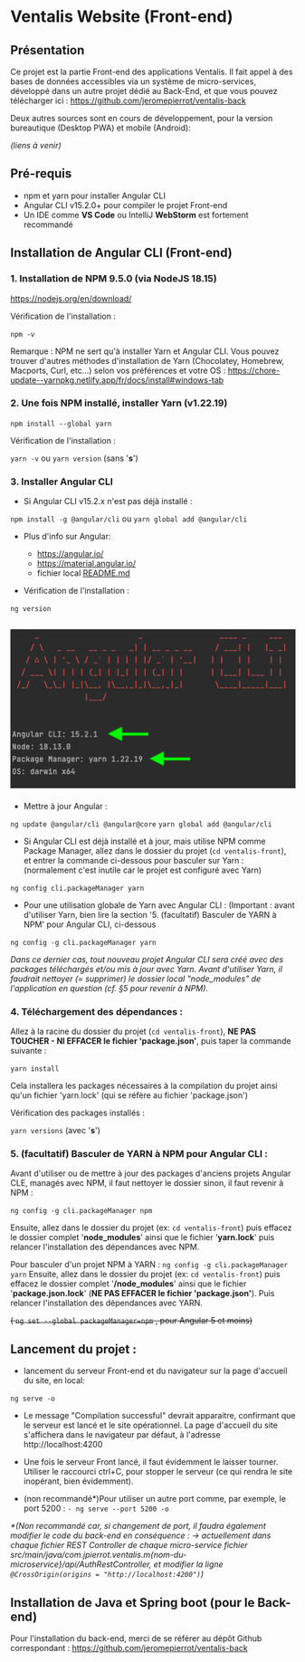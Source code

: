 # Ventalis Website (Front-end)

## Présentation

Ce projet est la partie Front-end des applications Ventalis.
Il fait appel à des bases de données accessibles via un système de micro-services, développé dans un autre projet dédié au Back-End, et que vous pouvez télécharger ici :
https://github.com/jeromepierrot/ventalis-back

Deux autres sources sont en cours de développement, pour la version bureautique (Desktop PWA) et mobile (Android):

_(liens à venir)_

## Pré-requis
- npm et yarn pour installer Angular CLI
- Angular CLI v15.2.0+ pour compiler le projet Front-end
- Un IDE comme **VS Code** ou IntelliJ **WebStorm** est fortement recommandé

## Installation de Angular CLI (Front-end)
### 1. Installation de NPM 9.5.0 (via NodeJS 18.15)

https://nodejs.org/en/download/

Vérification de l'installation :

`npm -v`

Remarque : NPM ne sert qu'à installer Yarn et Angular CLI.
Vous pouvez trouver d'autres méthodes d'installation de Yarn (Chocolatey, Homebrew, Macports, Curl, etc...) selon vos préférences et votre OS :
https://chore-update--yarnpkg.netlify.app/fr/docs/install#windows-tab


### 2. Une fois NPM installé, installer Yarn (v1.22.19)

`npm install --global yarn`

Vérification de l'installation :

`yarn -v` ou `yarn version` (sans '**s**')

### 3. Installer Angular CLI

- Si Angular CLI v15.2.x n'est pas déjà installé :

`npm install -g @angular/cli`
ou
`yarn global add @angular/cli`

- Plus d'info sur Angular:
  - https://angular.io/
  - https://material.angular.io/
  - fichier local [README.md](./README.md)

- Vérification de l'installation :

`ng version`

![angular_CLI.png](res%2Fangular_CLI.png)
- 
- Mettre à jour Angular :

`ng update @angular/cli @angular@core`
`yarn global add @angular/cli`

- Si Angular CLI est déjà installé et à jour, mais utilise NPM comme Package Manager, allez dans le dossier du projet (`cd ventalis-front`), et entrer la commande ci-dessous pour basculer sur Yarn :
(normalement c'est inutile car le projet est configuré avec Yarn)

`ng config cli.packageManager yarn`

- Pour une utilisation globale de Yarn avec Angular CLI :
(Important : avant d'utiliser Yarn, bien lire la section '5. (facultatif) Basculer de YARN à NPM' pour Angular CLI, ci-dessous

`ng config -g cli.packageManager yarn`

_Dans ce dernier cas, tout nouveau projet Angular CLI sera créé avec des packages téléchargés et/ou mis à jour avec Yarn.
Avant d'utiliser Yarn, il faudrait nettoyer (= supprimer) le dossier local "node_modules" de l'application en question (cf. §5 pour revenir à NPM)._

### 4. Téléchargement des dépendances :

Allez à la racine du dossier du projet (`cd ventalis-front`), **NE PAS TOUCHER - NI EFFACER le fichier 'package.json'**, puis taper la commande suivante :

`yarn install`

Cela installera les packages nécessaires à la compilation du projet ainsi qu'un fichier 'yarn.lock' (qui se réfère au fichier 'package.json')

Vérification des packages installés :

`yarn versions` (avec '**s**')

### 5. (facultatif) Basculer de YARN à NPM pour Angular CLI :
Avant d'utiliser ou de mettre à jour des packages d'anciens projets Angular CLE, managés avec NPM, il faut nettoyer le dossier sinon, il faut revenir à NPM :

`ng config -g cli.packageManager npm`

Ensuite, allez dans le dossier du projet (ex: `cd ventalis-front`) puis effacez le dossier complet '**node_modules**' ainsi que le fichier '**yarn.lock**'
puis relancer l'installation des dépendances avec NPM.

Pour basculer d'un projet NPM à YARN :
`ng config -g cli.packageManager yarn`
Ensuite, allez dans le dossier du projet (ex: `cd ventalis-front`) puis effacez le dossier complet '**/node_modules**' ainsi que le fichier '**package.json.lock**' (**NE PAS EFFACER le fichier 'package.json'**).
Puis relancer l'installation des dépendances avec YARN.

~~( `ng set --global packageManager=npm` , pour Angular 5 et moins)~~


## Lancement du projet :

- lancement du serveur Front-end et du navigateur sur la page d'accueil du site, en local:

`ng serve -o`

- Le message "Compilation successful" devrait apparaitre, confirmant que le serveur est lancé et le site opérationnel.
La page d'accueil du site s'affichera dans le navigateur par défaut, à l'adresse http://localhost:4200

- Une fois le serveur Front lancé, il faut évidemment le laisser tourner.
Utiliser le raccourci ctrl+C, pour stopper le serveur (ce qui rendra le site inopérant, bien évidemment).


- (non recommandé*)Pour utiliser un autre port comme, par exemple, le port 5200  :
`- ng serve --port 5200 -o`


_*(Non recommandé car, si changement de port, il faudra également modifier le code du back-end en conséquence :
-> actuellement dans chaque fichier REST Controller de chaque micro-service fichier src/main/java/com.jpierrot.ventalis.m{nom-du-microservice}/api/AuthRestController, 
et modifier la ligne `@CrossOrigin(origins = "http://localhost:4200")`)_

## Installation de Java et Spring boot (pour le Back-end)
Pour l'installation du back-end, merci de se référer au dépôt Github correspondant :
https://github.com/jeromepierrot/ventalis-back

